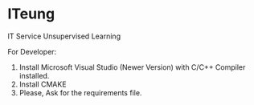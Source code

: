 # ITeung
IT Service Unsupervised Learning

For Developer: 
1. Install Microsoft Visual Studio (Newer Version) with C/C++ Compiler installed.
2. Install CMAKE
3. Please, Ask for the requirements file.




